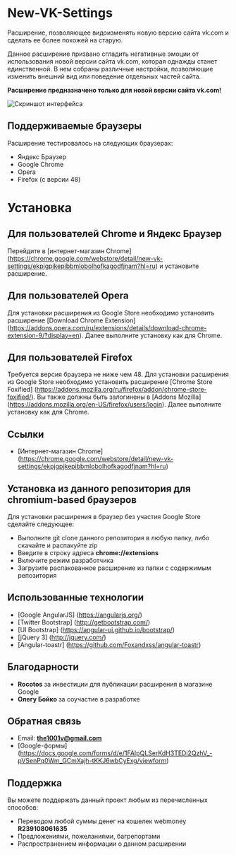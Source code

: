 # New-VK-Settings
Расширение, позволяющее видоизменять новую версию сайта vk.com и сделать ее более похожей на старую.

Данное расширение призвано сгладить негативные эмоции от использования новой версии сайта vk.com, которая однажды станет единственной. В нем собраны различные настройки, позволяющие изменить внешний вид или поведение отдельных частей сайта.

**Расширение предназначено только для новой версии сайта vk.com!**

![Скриншот интерфейса](http://i.imgur.com/QqwcoUM.png)

## Поддерживаемые браузеры
Расширение тестировалось на следующих браузерах:

* Яндекс Браузер
* Google Chrome
* Opera
* Firefox (с версии 48)

# Установка

## Для пользователей Chrome и Яндекс Браузер
Перейдите в [интернет-магазин Chrome] (https://chrome.google.com/webstore/detail/new-vk-settings/ekpjgpjkepibbmlobolhofkagodfjnam?hl=ru) и установите расширение.

## Для пользователей Opera
Для установки расширения из Google Store необходимо установить расширение [Download Chrome Extension] (https://addons.opera.com/ru/extensions/details/download-chrome-extension-9/?display=en). Далее выполните установку как для Chrome.

## Для пользователей Firefox
Требуется версия браузера не ниже чем 48. Для установки расширения из Google Store необходимо установить расширение [Chrome Store Foxified] (https://addons.mozilla.org/ru/firefox/addon/chrome-store-foxified/). Вы также должны быть залогинены в [Addons Mozilla] (https://addons.mozilla.org/en-US/firefox/users/login). Далее выполните установку как для Chrome.

## Ссылки

* [Интернет-магазин Chrome] (https://chrome.google.com/webstore/detail/new-vk-settings/ekpjgpjkepibbmlobolhofkagodfjnam?hl=ru)

## Установка из данного репозитория для chromium-based браузеров
Для установки расширения в браузер без участия Google Store сделайте следующее:
* Выполните git clone данного репозитория в любую папку, либо скачайте и распакуйте zip
* Введите в строку адреса **chrome://extensions**
* Включите режим разработчика
* Загрузите распакованное расширение из папки с содержимым репозитория


## Использованные технологии

*  [Google AngularJS] (https://angularjs.org/)
*  [Twitter Bootstrap] (http://getbootstrap.com/)
*  [UI Bootstrap] (https://angular-ui.github.io/bootstrap/)
*  [jQuery 3] (http://jquery.com/)
*  [Angular-toastr] (https://github.com/Foxandxss/angular-toastr)

## Благодарности

* **Rocotos** за инвестиции для публикации расширения в магазине Google
* **Олегу Бойко** за соучастие в разработке

## Обратная связь

* Email: **the1001v@gmail.com**
* [Google-формы] (https://docs.google.com/forms/d/e/1FAIpQLSerKdH3TEDi2QzhV_-pVSenPq0Wm_GCmXajh-tKKJ6wbCyExg/viewform)

## Поддержка
Вы можете поддержать данный проект любым из перечисленных способов:

* Переводом любой суммы денег на кошелек webmoney **R239108061635**
* Предложениями, пожеланиями, багрепортами
* Распространением информации о данном расширении
